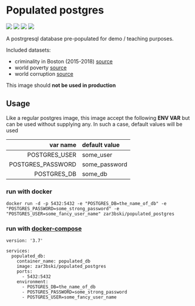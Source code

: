 # Populated postgres

![](https://img.shields.io/docker/cloud/automated/zar3bski/populated_postgres.svg)
![](https://img.shields.io/docker/cloud/build/zar3bski/populated_postgres.svg)
![](https://images.microbadger.com/badges/image/zar3bski/populated_postgres.svg)
![](https://img.shields.io/github/v/release/zar3bski/populated_postgres)

A postrgresql database pre-populated for demo / teaching purposes.

Included datasets: 

* criminality in Boston (2015-2018) [source](https://www.kaggle.com/AnalyzeBoston/crimes-in-boston)
* world poverty [source](https://www.kaggle.com/ophi/mpi)
* world corruption [source](https://datahub.io/core/corruption-perceptions-index)

This image should **not be used in production**

## Usage

Like a regular postgres image, this image accept the following **ENV VAR** but can be used without supplying any. In such a case, default values will be used 

| var name            | default value    |
|--------------------:|:-----------------|
| POSTGRES_USER       | some_user        |
| POSTGRES_PASSWORD   | some_password    |
| POSTGRES_DB         | some_db          |

### run with docker

```
docker run -d -p 5432:5432 -e "POSTGRES_DB=the_name_of_db" -e "POSTGRES_PASSWORD=some_strong_password" -e "POSTGRES_USER=some_fancy_user_name" zar3bski/populated_postgres
```

### run with [docker-compose](https://docs.docker.com/compose/)

```
version: '3.7'

services:
  populated_db:
    container_name: populated_db
    image: zar3bski/populated_postgres
    ports:
      - 5432:5432
	environment:
      - POSTGRES_DB=the_name_of_db
      - POSTGRES_PASSWORD=some_strong_password
      - POSTGRES_USER=some_fancy_user_name
```
